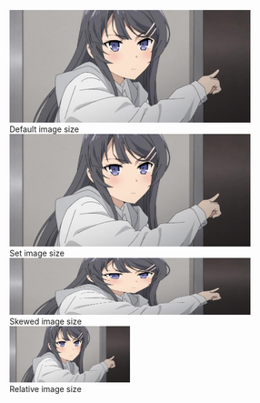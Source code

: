<figure>
    <img src="waifu.jpg" alt="My waifu">
    <figcaption>Default image size</figcaption>
    <img src="waifu.jpg" width="500px" alt="My waifu">
    <figcaption>Set image size</figcaption>
    <img src="waifu.jpg" width="500px" height="100px" alt="My waifu">
    <figcaption>Skewed image size</figcaption>
    <img src="waifu.jpg" width="50%" alt="My waifu">
    <figcaption>Relative image size</figcaption>
</figure>
